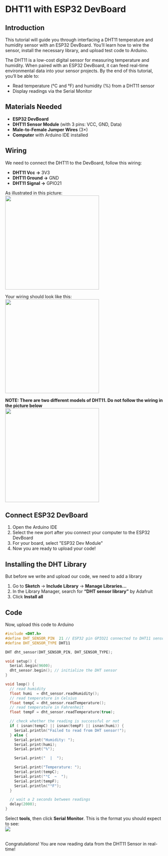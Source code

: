 # DHT11 with ESP32 DevBoard

## Introduction
This tutorial will guide you through interfacing a DHT11 temperature and humidity sensor with an ESP32 DevBoard. You’ll learn how to wire the sensor, install the necessary library, and upload test code to Arduino.

The DHT11 is a low-cost digital sensor for measuring temperature and humidity. When paired with an ESP32 DevBoard, it can feed real-time environmental data into your sensor projects. By the end of this tutorial, you’ll be able to:

- Read temperature (°C and °F) and humidity (%) from a DHT11 sensor  
- Display readings via the Serial Monitor


## Materials Needed

- **ESP32 DevBoard**
- **DHT11 Sensor Module** (with 3 pins: VCC, GND, Data)  
- **Male-to-Female Jumper Wires** (3×)  
- **Computer** with Arduino IDE installed

## Wiring
We need to connect the DHT11 to the DevBoard, follow this wiring:

- **DHT11 Vcc →** 3V3  
- **DHT11 Ground →** GND  
- **DHT11 Signal →** GPIO21  

As illustrated in this picture: <br>
<img src="/pics/DHT11.png" width="300">

Your wiring should look like this:<br>
<img src="/pics/IMG_3875.JPG" width="300">

**NOTE: There are two different models of DHT11. Do not follow the wiring in the picture below**<br>
<img src="/pics/bad_dht11.png" width="300">


## Connect ESP32 DevBoard

1. Open the Arduino IDE
2. Select the new port after you connect your computer to the ESP32 DevBoard
3. For your board, select "ESP32 Dev Module"
4. Now you are ready to upload your code!

## Installing the DHT Library

But before we write and upload our code, we need to add a library

1. Go to **Sketch** → **Include Library** → **Manage Libraries…**  
2. In the Library Manager, search for **“DHT sensor library”** by Adafruit
3. Click **Install all**
   
## Code
Now, upload this code to Arduino
```cpp
#include <DHT.h>
#define DHT_SENSOR_PIN  21 // ESP32 pin GPIO21 connected to DHT11 sensor
#define DHT_SENSOR_TYPE DHT11

DHT dht_sensor(DHT_SENSOR_PIN, DHT_SENSOR_TYPE);

void setup() {
  Serial.begin(9600);
  dht_sensor.begin(); // initialize the DHT sensor
}

void loop() {
  // read humidity
  float humi  = dht_sensor.readHumidity();
  // read temperature in Celsius
  float tempC = dht_sensor.readTemperature();
  // read temperature in Fahrenheit
  float tempF = dht_sensor.readTemperature(true);

  // check whether the reading is successful or not
  if ( isnan(tempC) || isnan(tempF) || isnan(humi)) {
    Serial.println("Failed to read from DHT sensor!");
  } else {
    Serial.print("Humidity: ");
    Serial.print(humi);
    Serial.print("%");

    Serial.print("  |  ");

    Serial.print("Temperature: ");
    Serial.print(tempC);
    Serial.print("°C  ~  ");
    Serial.print(tempF);
    Serial.println("°F");
  }

  // wait a 2 seconds between readings
  delay(2000);
}
```

Select **tools**, then click **Serial Monitor**. This is the format you should expect to see:<br>
<img src="/pics/image_result.png">

<br>
Congratulations! You are now reading data from the DHT11 Sensor in real-time!

